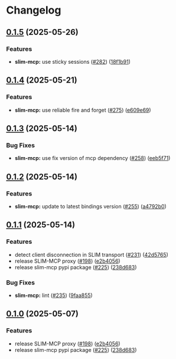 # Changelog

## [0.1.5](https://github.com/agntcy/slim/compare/slim-mcp-v0.1.4...slim-mcp-v0.1.5) (2025-05-26)


### Features

* **slim-mcp:** use sticky sessions ([#282](https://github.com/agntcy/slim/issues/282)) ([18f1b91](https://github.com/agntcy/slim/commit/18f1b91d18399de03c226921d363e47c1627169c))

## [0.1.4](https://github.com/agntcy/slim/compare/slim-mcp-v0.1.3...slim-mcp-v0.1.4) (2025-05-21)


### Features

* **slim-mcp:** use reliable fire and forget ([#275](https://github.com/agntcy/slim/issues/275)) ([e609e69](https://github.com/agntcy/slim/commit/e609e696a2f2e28bfebe1d88ee4bc2f48013a6cb))

## [0.1.3](https://github.com/agntcy/slim/compare/slim-mcp-v0.1.2...slim-mcp-v0.1.3) (2025-05-14)


### Bug Fixes

* **slim-mcp:** use fix version of mcp dependency ([#258](https://github.com/agntcy/slim/issues/258)) ([eeb5f71](https://github.com/agntcy/slim/commit/eeb5f71f17597ef9b21114b6d079980b499d7aed))

## [0.1.2](https://github.com/agntcy/slim/compare/slim-mcp-v0.1.1...slim-mcp-v0.1.2) (2025-05-14)


### Features

* **slim-mcp:** update to latest bindings version ([#255](https://github.com/agntcy/slim/issues/255)) ([a4792b0](https://github.com/agntcy/slim/commit/a4792b0a0d35cbbe533ac8e83162ff48a0a9da56))

## [0.1.1](https://github.com/agntcy/slim/compare/slim-mcp-v0.1.0...slim-mcp-v0.1.1) (2025-05-14)


### Features

* detect client disconnection in SLIM transport ([#231](https://github.com/agntcy/slim/issues/231)) ([42d5765](https://github.com/agntcy/slim/commit/42d57657ef32dc5c28db11c9f994aa0548328dfc))
* release SLIM-MCP proxy ([#198](https://github.com/agntcy/slim/issues/198)) ([e2b4056](https://github.com/agntcy/slim/commit/e2b40564da271e8bfa732e81a3ce41690b0e6663))
* release slim-mcp pypi package ([#225](https://github.com/agntcy/slim/issues/225)) ([238d683](https://github.com/agntcy/slim/commit/238d68300134dc6771191077b9b18525609bb7af))


### Bug Fixes

* **slim-mcp:** lint ([#235](https://github.com/agntcy/slim/issues/235)) ([9faa855](https://github.com/agntcy/slim/commit/9faa855580681711de571ca5260f0da98461b74b))

## [0.1.0](https://github.com/agntcy/slim/compare/slim-mcp-v0.1.0...slim-mcp-v0.1.0) (2025-05-07)


### Features

* release SLIM-MCP proxy ([#198](https://github.com/agntcy/slim/issues/198)) ([e2b4056](https://github.com/agntcy/slim/commit/e2b40564da271e8bfa732e81a3ce41690b0e6663))
* release slim-mcp pypi package ([#225](https://github.com/agntcy/slim/issues/225)) ([238d683](https://github.com/agntcy/slim/commit/238d68300134dc6771191077b9b18525609bb7af))
